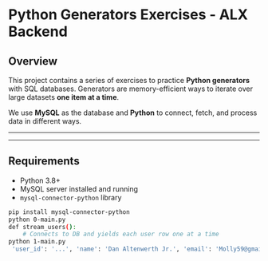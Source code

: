 # Python Generators Exercises - ALX Backend

## Overview

This project contains a series of exercises to practice **Python generators** with SQL databases. Generators are memory-efficient ways to iterate over large datasets **one item at a time**.

We use **MySQL** as the database and **Python** to connect, fetch, and process data in different ways.

---

---

## Requirements

- Python 3.8+
- MySQL server installed and running
- `mysql-connector-python` library

```bash
pip install mysql-connector-python
python 0-main.py
def stream_users():
    # Connects to DB and yields each user row one at a time
python 1-main.py
 'user_id': '...', 'name': 'Dan Altenwerth Jr.', 'email': 'Molly59@gmail.com', 'age': 67



```

